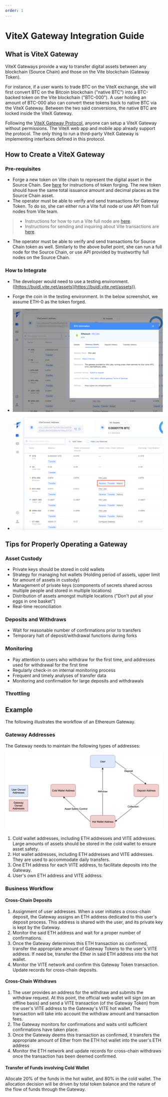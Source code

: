 ```yaml
---
order: 1
---
```


# ViteX Gateway Integration Guide

## What is ViteX Gateway

ViteX Gateways provide a way to transfer digital assets between any blockchain (Source Chain) and those on the Vite blockchain (Gateway Token).

For instance, if a user wants to trade BTC on the ViteX exchange, she will first convert BTC on the Bitcoin blockchain ("native BTC") into a BTC-backed token on the Vite blockchain ("BTC-000"). A user holding an amount of BTC-000 also can convert these tokens back to native BTC via the ViteX Gateway. Between the two said conversions, the native BTC are locked inside the ViteX Gateway.

Following the [ViteX Gateway Protocol](gateway-protocol.md), anyone can setup a ViteX Gateway without permissions. The ViteX web app and mobile app already support the protocol. The only thing to run a third-party ViteX Gateway is implementing interfaces defined in this protocol.

## How to Create a ViteX Gateway
### Pre-requisites

* Forge a new token on Vite chain to represent the digital asset in the Source Chain. See [here](../../reference/mintage.md) for instructions of token forging. The new token should have the same total issuance amount and decimal places as the Source Chain asset.
* The operator must be able to verify and send transactions for Gateway Token. To do so, she can either run a Vite full node or use API from full nodes from Vite team. 
> * Instructions for how to run a Vite full node are [here](../../tutorial/node/install.html). 
> * Instructions for sending and inquiring about Vite transactions are [here](../../api/rpc/).
* The operator must be able to verify and send transactions for Source Chain token as well. Similarly to the above bullet point, she can run a full node for the Source Chain, or use API provided by trustworthy full nodes on the Source Chain.

### How to Integrate

* The developer would need to use a testing environment. ([https://buidl.vite.net/assets](https://buidl.vite.net/assets)).
* Forge the coin in the testing environment. In the below screenshot, we assume ETH-0 as the token forged.

* ![](./crosschain-seturl.png)
* ![](./crosschain-debug.png)

## Tips for Properly Operating a Gateway
### Asset Custody

* Private keys should be stored in cold wallets
* Strategy for managing hot wallets (Holding period of assets, upper limit for amount of assets in custody)
* Management of private keys (components of secrets shared across multiple people and stored in multiple locations)
* Distribution of assets amongst multiple locations ("Don't put all your eggs in one basket")
* Real-time reconciliation

### Deposits and Withdraws

* Wait for reasonable number of confirmations prior to transfers
* Temporary halt of deposit/withdrawal functions during forks

### Monitoring

* Pay attention to users who withdraw for the first time, and addresses used for withdrawal for the first time
* Regularly check-in on internal monitoring process
* Frequent and timely analyses of transfer data
* Monitoring and confirmation for large deposits and withdrawals

### Throttling

## Example

The following illustrates the workflow of an Ethereum Gateway.

### Gateway Addresses

The Gateway needs to maintain the following types of addresses:

![](./crosschain-wallet.png)

1. Cold wallet addresses, including ETH addresses and VITE addresses. Large amounts of assets should be stored in the cold wallet to ensure asset safety.
2. Hot wallet addresses, including ETH addresses and VITE addresses. They are used to accommodate daily transfers.
3. One ETH address for each VITE address, to facilitate deposits into the Gateway.
4. User's own ETH address and VITE address.

### Business Workflow
#### Cross-Chain Deposits

1. Assignment of user addresses. When a user initiates a cross-chain deposit, the Gateway assigns an ETH address dedicated to this user's deposit process. This address is shared with the user, and its private key is kept by the Gateway.
2. Monitor the said ETH address and wait for a proper number of confirmations.
3. Once the Gateway determines this ETH transaction as confirmed, transfer the appropriate amount of Gateway Tokens to the user's VITE address. If need be, transfer the Ether in said ETH address into the hot wallet.
4. Monitor the VITE network and confirm this Gateway Token transaction. Update records for cross-chain deposits.

#### Cross-Chain Withdraws

1. The user provides an address for the withdraw and submits the withdraw request. At this point, the official web wallet will sign (on an offline basis) and send a VITE transaction (of the Gateway Token) from the user's VITE address to the Gateway's VITE hot wallet. The transaction will take into account the withdraw amount and transaction fees.
2. The Gateway monitors for confirmations and waits until sufficient confirmations have taken place.
3. Once the Gateway deems this transaction as confirmed, it transfers the appropriate amount of Ether from the ETH hot wallet into the user's ETH address
4. Monitor the ETH network and update records for cross-chain withdraws once the transaction has been deemed confirmed.

#### Transfer of Funds involving Cold Wallet

Allocate 20% of the funds in the hot wallet, and 80% in the cold wallet. The allocation decision will be driven by total token balance and the nature of the flow of funds through the Gateway.





